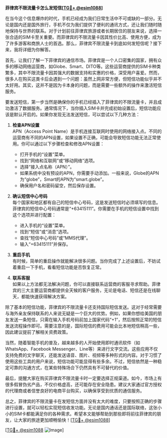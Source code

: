 **菲律宾不限流量卡怎么发短信[[TG💪+ @esim1088](https://t.me/s/esim1088)]**

在当今这个信息爆炸的时代，手机已经成为我们日常生活中不可或缺的一部分。无论是国内还是国外旅行，手机不仅为我们提供了便利的通讯方式，还让我们随时随地保持与世界的联系。对于计划前往菲律宾旅游或者长期居住的朋友来说，选择一张合适的SIM卡至关重要。而菲律宾的不限流量卡因其性价比高、使用方便，成为了许多游客和商旅人士的首选。那么，菲律宾不限流量卡到底如何发短信呢？接下来，我将详细为你解答。

首先，让我们了解一下菲律宾的通信市场。菲律宾是一个人口密集的国家，拥有众多的移动网络运营商，如Globe、Smart、DITO等。这些运营商提供的SIM卡种类繁多，其中不限流量卡因其强大的数据支持和实惠的价格，深受用户喜爱。然而，很多人在购买这类卡后会遇到一个问题：虽然上网非常方便，但短信功能似乎并不太好用。其实，这并不是因为卡本身的问题，而是需要一些额外的操作来激活短信服务。

要发送短信，第一步当然是确保你的手机已经插入了菲律宾的不限流量卡，并且成功激活了数据服务。通常情况下，当你插入SIM卡并完成初始设置后，短信功能应该是默认开启的。如果你发现无法发送短信，可以尝试以下几种方法：

1. **检查APN设置**  
   APN（Access Point Name）是手机连接互联网时使用的网络接入点。不同的运营商有不同的APN设置，如果设置不正确，可能会导致短信功能无法正常使用。你可以通过以下步骤检查和修改APN设置：
   - 打开手机的“设置”菜单。
   - 找到“网络和互联网”或“移动网络”选项。
   - 选择“接入点名称（APN）”。
   - 如果系统中没有预设的APN，你需要手动添加。一般来说，Globe的APN为“globe”，Smart的APN为“smart.globe”。
   - 确保用户名和密码留空，然后保存设置。

2. **确认短信中心号码**  
   每个国家和地区都有自己的短信中心号码，这是发送短信时必须填写的信息。菲律宾的短信中心号码通常是“+63415111”。你需要在手机的短信设置中找到这个选项并进行配置：
   - 进入手机的“设置”菜单。
   - 找到“短信”或“消息”选项。
   - 查找“短信中心号码”或“MMS代理”。
   - 输入“+63415111”并保存。

3. **重启手机**  
   有时候，简单的重启操作就能解决很多问题。当你完成了上述设置后，不妨试着重启一下手机，看看短信功能是否恢复正常。

4. **联系客服**  
   如果以上方法都无法解决问题，你可以直接联系运营商的客服寻求帮助。菲律宾的三大主要运营商都提供全天候的客户服务，无论是电话、短信还是在线聊天，都能快速获得解决方案。

除了基本的短信功能，菲律宾的不限流量卡还支持国际短信发送。这对于经常需要与海外亲友保持联系的人来说无疑是一个巨大的优势。例如，如果你想给美国的朋友发送一条短信，只需在输入手机号码前加上国家代码“+1”，然后按照正常的短信发送流程操作即可。需要注意的是，国际短信的费用可能会比本地短信稍高一些，因此建议提前了解相关资费政策。

当然，随着智能手机的普及，越来越多的人开始使用即时通讯软件（如WhatsApp、Facebook Messenger、Line等）来进行文字交流。这些应用不仅支持免费的文字聊天，还能发送语音、图片、视频等多种形式的内容。对于习惯了使用这些工具的用户来说，短信功能可能显得有些多余。不过，短信依然是一种稳定可靠的沟通方式，在某些特殊场合下仍然具有不可替代的价值。

最后，提醒大家在购买菲律宾不限流量卡时一定要选择正规渠道。如今，市场上有很多假冒伪劣产品，不仅价格虚高，还可能存在安全隐患。建议大家通过官方授权的代理商或者信誉良好的电商平台购买，以确保享受到优质的通信服务。

总之，菲律宾的不限流量卡在发短信方面并没有太大的难度，只要按照正确的步骤进行设置，就可以轻松实现短信收发功能。无论是国内通话还是国际联络，这张小小的SIM卡都能满足你的各种需求。希望本文能够帮助到那些即将前往菲律宾的朋友，让大家的旅途更加顺畅愉快！[[TG💪+ @esim1088](https://t.me/s/esim1088)]

[[TG💪+ @esim1088](https://t.me/s/esim1088) ![Image](https://i.postimg.cc/4NQfJmqS/Snipaste-2025-05-13-00-14-12.png)]
